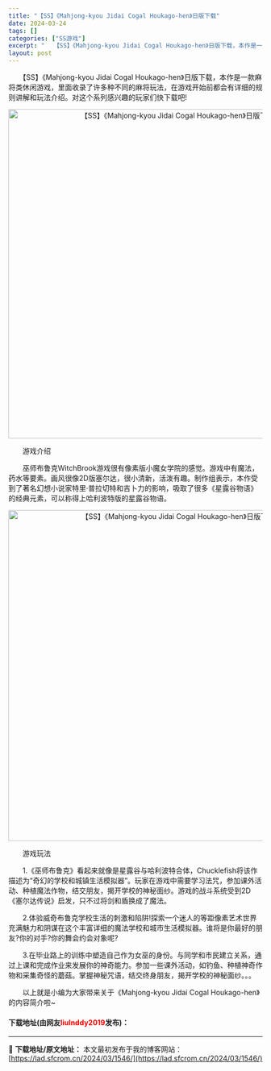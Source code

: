 ```yaml
---
title: "【SS】《Mahjong-kyou Jidai Cogal Houkago-hen》日版下载"
date: 2024-03-24
tags: []
categories: ["SS游戏"]
excerpt: "　　【SS】《Mahjong-kyou Jidai Cogal Houkago-hen》日版下载，本作是一款麻将类休闲游戏，里面收录了许多种不同的麻将玩法，在游戏开始前都会有详细的规则讲解和玩法介绍。对这个系列感兴趣的玩家们快下载吧! 　　游戏介绍 　　巫师布鲁克WitchBrook游戏很有像素版小&hellip;"
layout: post
---
```


 <p>　　【SS】《Mahjong-kyou Jidai Cogal Houkago-hen》日版下载，本作是一款麻将类休闲游戏，里面收录了许多种不同的麻将玩法，在游戏开始前都会有详细的规则讲解和玩法介绍。对这个系列感兴趣的玩家们快下载吧!</p> <p align="center"><img align="" border="0" src="https://lad.sfcrom.cn/wp-content/uploads/2024/03/20240323_65ff1f231d91c.png" width="654" alt="【SS】《Mahjong-kyou Jidai Cogal Houkago-hen》日版下载" /></p> <p>　　游戏介绍</p> <p>　　巫师布鲁克WitchBrook游戏很有像素版小魔女学院的感觉。游戏中有魔法，药水等要素。画风很像2D版塞尔达，很小清新，活泼有趣。制作组表示，本作受到了著名幻想小说家特里&middot;普拉切特和吉卜力的影响，吸取了很多《星露谷物语》的经典元素，可以称得上哈利波特版的星露谷物语。</p> <p align="center"><img align="" border="0" src="https://lad.sfcrom.cn/wp-content/uploads/2024/03/20240323_65ff1f248b253.png" width="657" alt="【SS】《Mahjong-kyou Jidai Cogal Houkago-hen》日版下载" /></p> <p>　　游戏玩法</p> <p>　　1.《巫师布鲁克》看起来就像是星露谷与哈利波特合体，Chucklefish将该作描述为&ldquo;奇幻的学校和城镇生活模拟器&rdquo;。玩家在游戏中需要学习法咒，参加课外活动、种植魔法作物，结交朋友，揭开学校的神秘面纱。游戏的战斗系统受到2D《塞尔达传说》启发，只不过将剑和盾换成了魔法。</p> <p>　　2.体验威奇布鲁克学校生活的刺激和陷阱!探索一个迷人的等距像素艺术世界充满魅力和阴谋在这个丰富详细的魔法学校和城市生活模拟器。谁将是你最好的朋友?你的对手?你的舞会约会对象呢?</p> <p>　　3.在毕业路上的训练中塑造自己作为女巫的身份。与同学和市民建立关系，通过上课和完成作业来发展你的神奇能力。参加一些课外活动，如钓鱼、种植神奇作物和采集奇怪的蘑菇。掌握神秘咒语，结交终身朋友，揭开学校的神秘面纱。。。</p> <p>　　以上就是小编为大家带来关于《Mahjong-kyou Jidai Cogal Houkago-hen》的内容简介啦~</p> <p><h4>下载地址(由网友<font color="red">liulnddy2019</font>发布)：</h4></p> 

---
📖 **下载地址/原文地址：** 本文最初发布于我的博客网站：[https://lad.sfcrom.cn/2024/03/1546/](https://lad.sfcrom.cn/2024/03/1546/)
